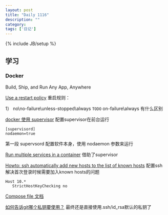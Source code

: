 ```yaml
---
layout: post
title: "Daily 1116"
description: ""
category: 
tags: ['日记']
---
```

{% include JB/setup %}


## 学习

### Docker

Build, Ship, and Run Any App, Anywhere   

[Use a restart policy](https://docs.docker.com/engine/admin/start-containers-automatically/) 重启规则： 

1） no\no-failure\unless-stopped\always `TODO` on-failure\always 有什么区别  

[docker 使用 supervisor](http://wiki.jikexueyuan.com/project/docker-technology-and-combat/supervisor.html) 配置supervisor在前台运行  
```
[supervisord]
nodaemon=true
```
第一段 supervsord 配置软件本身，使用 nodaemon 参数来运行  

[Run multiple services in a container](https://docs.docker.com/engine/admin/multi-service_container/) 借助了supervisor  

[Howto: ssh automatically add new hosts to the list of known hosts](https://www.systutorials.com/qa/56/howto-ssh-automatically-add-new-hosts-to-the-list-known-hosts)  配置ssh 解决首次登录时候需要加入known hosts的问题  

```
Host 10.*
   StrictHostKeyChecking no
```


[Compose file 文档](https://docs.docker.com/compose/compose-file/compose-file-v2/)   

[如何告诉git哪个私钥要使用？](http://blog.csdn.net/scholar_ii/article/details/72191042) 最终还是直接使用.ssh/id_rsa默认的私钥了   



